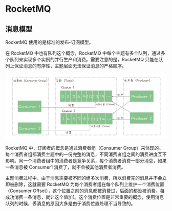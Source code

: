 # RocketMQ

## 消息模型

RocketMQ 使用的是标准的发布-订阅模型。

在 RocketMQ 中也有队列这个概念，RocketMQ 中每个主题有多个队列，通过多个队列来实现多个实例的并行生产和消费。需要注意的是，RocketMQ 只能在队列上保证消息的有序性，主题层面无法保证消息的严格顺序。

![](assets/20190730105531726_32236.png)

RocketMQ 中，订阅者的概念是通过消费者组（Consumer Group）来体现的。每个消费者组都消费主题中的一份完整的消息，不同消费者组之间的消费进度互不影响。同一个消费者组中的消费者是竞争关系，每个消费者消费一部分消息，如果一条消息被 Consumer1 消费了，就不会被其他消费者消费。

主题消费过程中，由于消息需要被不同的组多次消费，所以消费完的消息并不会立即被删除，这就需要 RocketMQ 为每个消费者组在每个队列上维护一个消费位置（Consumer Offset），这个位置之前的消息都被消费过，后面的都没被消费。每成功消费一条消息，就让这个值加1。这个消费位置是非常重要的概念，使用消息队列的时候，丢消息的原因大多是由于消费位置处理不当导致的。
